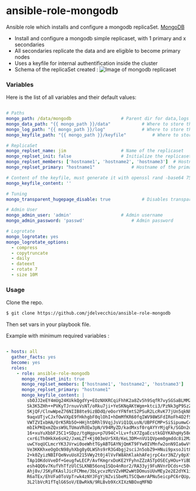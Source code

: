 # ansible-role-mongodb

Ansible role which installs and configure a mongodb replicaSet. [MongoDB](https://www.mongodb.com/)

* Install and configure a mongodb simple replicaset, with 1 primary and x secondaries
* All secondaries replicate the data and are eligible to become primary nodes
* Uses a keyfile for internal authentification inside the cluster
* Schema of the replicaSet created :
![Image of mongodb replicaset](https://docs.mongodb.com/manual/_images/replica-set-primary-with-two-secondaries.bakedsvg.svg "MongoDB ReplicaSet")


### Variables

Here is the list of all variables and their default values:

```yaml

# Paths
mongo_path: /data/mongodb					# Parent dir for data,logs and keyfile
mongo_data_path: "{{ mongo_path }}/data"			# Where to store the data
mongo_log_path: "{{ mongo_path }}/log"				# Where to store the logs
mongo_keyfile_path: "{{ mongo_path }}/keyfile"			# Where to store the keyfile (used for internal authentification)

# ReplicaSet
mongo_replset_name: jim						# Name of the replicaset
mongo_replset_init: false					# Initialize the replicaset, set to true on first run only
mongo_replset_members: ['hostname1', 'hostname2', 'hostname3']	# Hostnames of your servers, where to deploy the replicaset
mongo_replset_primary: "hostname1"				# Hostname of the primary, which server will be the primary

# Content of the keyfile, must generate it with openssl rand -base64 756
mongo_keyfile_content: ''

# Tuning
mongo_transparent_hugepage_disable: true			# Disables transparent_hugepages and transparent_hugepages_defrag

# Admin User
mongo_admin_user: 'admin'					# Admin username
mongo_admin_password: 'passwd'					# Admin password

# Logrotate
mongo_logrotate: yes
mongo_logrotate_options:
  - compress
  - copytruncate
  - daily
  - dateext
  - rotate 7
  - size 10M
```

### Usage


Clone the repo.
```bash
$ git clone https://github.com/jdelvecchio/ansible-role-mongodb
```
Then set vars in your playbook file.

Example with minimum required variables :

```yaml

- hosts: all
  gather_facts: yes
  become: yes
  roles:
    - role: ansible-role-mongodb
      mongo_replset_init: true
      mongo_replset_members: ['hostname1', 'hostname2', 'hostname3']
      mongo_replset_primary: "hostname1"
      mongo_keyfile_content: |
        sbOJJ2eEY4mUg24KUkkQgdYy+EOzNXKRCqiFhhK2a8Zv5h9SqfR7vySGSaBLMMZW
        Sk3K5ZHh++PVKyTJrnuvVsNT/oRku7ji+YeSKNqAKtWgm+ktci3/PzNk3gP9SzZC
        5KjQF/ClnwWpeZ76NIIB8te9izBDdQ/eOorYFNfmtS2PSuR2LcRvK77jUn5qkNFW
        9aqxUTjvCJxfOwVXpE9fHkhgbF0qlOhI+hDmMfKR60fqIWV98WSFdIRoFh4D2fSw
        VWTZVIxbHA/OrK5Rb5O+HHjhtDRhl9VqjJsViQ1QLusN/UBPFCMP+SiSipumwC4s
        mbIkPKQxmZQxsW9LTUmaVRdEw3pN/V94MyZD/kadMxsf0rqAYYrMjqFk/SGDn2oO
        16+xuYuXbbFJ5C1+SDpz/tgHgpu+p7U94C+lLv+fsX7ZgaEcstkGDYKAhqHy58en
        cxr6iTh0HkXe6sH2/JxmLZT+Kj003eUr5X0/KeL3DM+nVU1QVpem0gmddc8i2Mz9
        uwCYoqUCLmcrYK3JVrwi0oeWhtTGyABTGAYNjQmKT9FYw0IVMnfw2onN9Ia6wVtH
        Ve3KKKhxeOgOcN98yhXbg8yOLWShs9rR3G4bgj2sciJn5obZ9+HNui9pxsoJit8x
        2+k0ZyizNBIFQeNvuUoX215VWy2t0j4lVvFW8AhKlakhAFejrpC4xr3NZ/y0pXfU
        TAp1OKdoVveDf+GeugfwLECP/AvfKmgrxDoKE2YFyhnZZzASTpOSECyHOu+YiBDv
        esh4QQ6v7KufVhTfzUlCSLKNB56onq1SQo4nRor2/RA33yj9FuNVnrDCds+c50vD
        Ahj8v/JSKyFKAslJicFCMme/3bLycvzMzVZvHM2wWtDOmusUUvMEy2e2E2dYK1i2
        R6aTEx/EhVFa0ToVpTrwk4zNYJFgYjNZviSbeMiTSCQwmrAPNu5eicpPC6rQUp/y
        3L2lbVcR1fTqlG6SoV/EBwRkN/9RLBvb9XcXIXzNBOxqMFND
      

